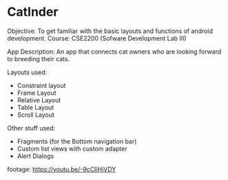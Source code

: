 # CatInder

Objective: To get familiar with the basic layouts and functions of android development. 
Course: CSE2200 (Sofware Development Lab III)

App Description: An app that connects cat owners who are looking forward to breeding their cats.

Layouts used:
 - Constraint layout
 - Frame Layout
 - Relative Layout
 - Table Layout
 - Scroll Layout
 
 Other stuff used: 
 - Fragments (for the Bottom navigation bar)
 - Custom list views with custom adapter
 - Alert Dialogs

footage: https://youtu.be/-9cCIiHjVDY
